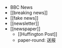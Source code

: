 - BBC News
- [[breaking news]]
- [[fake news]]
- [[newsletter]]
- [[newspaper]]
    - [[Huffington Post]]
    - paper-round: 送报
